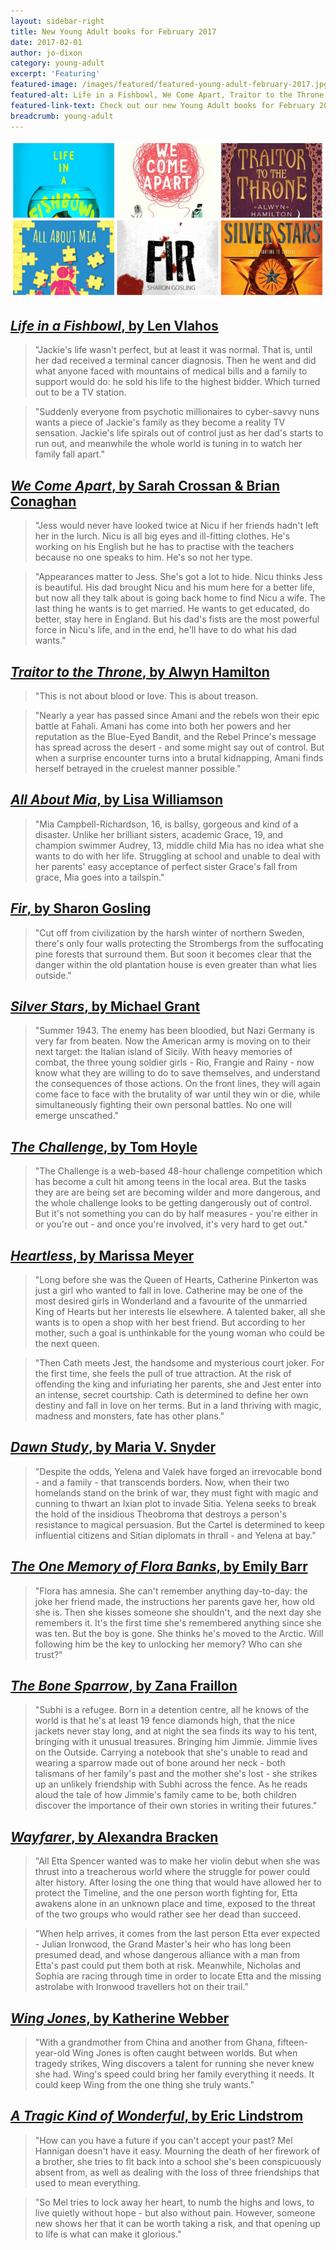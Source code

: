 ```yaml
---
layout: sidebar-right
title: New Young Adult books for February 2017
date: 2017-02-01
author: jo-dixon
category: young-adult
excerpt: 'Featuring'
featured-image: /images/featured/featured-young-adult-february-2017.jpg
featured-alt: Life in a Fishbowl, We Come Apart, Traitor to the Throne, All About Mia, Fir, Silver Stars
featured-link-text: Check out our new Young Adult books for February 2017.
breadcrumb: young-adult
---
```


![Life in a Fishbowl, We Come Apart, Traitor to the Throne, All About Mia, Fir, Silver Stars](/images/featured/featured-young-adult-february-2017.jpg)

## [<cite>Life in a Fishbowl</cite>, by Len Vlahos](https://suffolk.spydus.co.uk/cgi-bin/spydus.exe/ENQ/OPAC/BIBENQ?BRN=2083324)

> "Jackie's life wasn't perfect, but at least it was normal. That is, until her dad received a terminal cancer diagnosis. Then he went and did what anyone faced with mountains of medical bills and a family to support would do: he sold his life to the highest bidder. Which turned out to be a TV station.

> "Suddenly everyone from psychotic millionaires to cyber-savvy nuns wants a piece of Jackie's family as they become a reality TV sensation. Jackie's life spirals out of control just as her dad's starts to run out, and meanwhile the whole world is tuning in to watch her family fall apart."

## [<cite>We Come Apart</cite>, by Sarah Crossan & Brian Conaghan](https://suffolk.spydus.co.uk/cgi-bin/spydus.exe/ENQ/OPAC/BIBENQ?BRN=1998151)

> "Jess would never have looked twice at Nicu if her friends hadn't left her in the lurch. Nicu is all big eyes and ill-fitting clothes. He's working on his English but he has to practise with the teachers because no one speaks to him. He's so not her type.

> "Appearances matter to Jess. She's got a lot to hide. Nicu thinks Jess is beautiful. His dad brought Nicu and his mum here for a better life, but now all they talk about is going back home to find Nicu a wife. The last thing he wants is to get married. He wants to get educated, do better, stay here in England. But his dad's fists are the most powerful force in Nicu's life, and in the end, he'll have to do what his dad wants."

## [<cite>Traitor to the Throne</cite>, by Alwyn Hamilton](https://suffolk.spydus.co.uk/cgi-bin/spydus.exe/ENQ/OPAC/BIBENQ?BRN=2093135)

> "This is not about blood or love. This is about treason.

> "Nearly a year has passed since Amani and the rebels won their epic battle at Fahali. Amani has come into both her powers and her reputation as the Blue-Eyed Bandit, and the Rebel Prince's message has spread across the desert - and some might say out of control. But when a surprise encounter turns into a brutal kidnapping, Amani finds herself betrayed in the cruelest manner possible."

## [<cite>All About Mia</cite>, by Lisa Williamson](https://suffolk.spydus.co.uk/cgi-bin/spydus.exe/ENQ/OPAC/BIBENQ?BRN=2093967)

> "Mia Campbell-Richardson, 16, is ballsy, gorgeous and kind of a disaster. Unlike her brilliant sisters, academic Grace, 19, and champion swimmer Audrey, 13, middle child Mia has no idea what she wants to do with her life. Struggling at school and unable to deal with her parents' easy acceptance of perfect sister Grace's fall from grace, Mia goes into a tailspin."

## [<cite>Fir</cite>, by Sharon Gosling](https://suffolk.spydus.co.uk/cgi-bin/spydus.exe/ENQ/OPAC/BIBENQ?BRN=2095711)

> "Cut off from civilization by the harsh winter of northern Sweden, there's only four walls protecting the Strombergs from the suffocating pine forests that surround them. But soon it becomes clear that the danger within the old plantation house is even greater than what lies outside."

## [<cite>Silver Stars</cite>, by Michael Grant](https://suffolk.spydus.co.uk/cgi-bin/spydus.exe/ENQ/OPAC/BIBENQ?BRN=2101655)

> "Summer 1943. The enemy has been bloodied, but Nazi Germany is very far from beaten. Now the American army is moving on to their next target: the Italian island of Sicily. With heavy memories of combat, the three young soldier girls - Rio, Frangie and Rainy - now know what they are willing to do to save themselves, and understand the consequences of those actions. On the front lines, they will again come face to face with the brutality of war until they win or die, while simultaneously fighting their own personal battles. No one will emerge unscathed."

## [<cite>The Challenge</cite>, by Tom Hoyle](https://suffolk.spydus.co.uk/cgi-bin/spydus.exe/ENQ/OPAC/BIBENQ?BRN=1994310)

> "The Challenge is a web-based 48-hour challenge competition which has become a cult hit among teens in the local area. But the tasks they are are being set are becoming wilder and more dangerous, and the whole challenge looks to be getting dangerously out of control. But it's not something you can do by half measures - you're either in or you're out - and once you're involved, it's very hard to get out."

## [<cite>Heartless</cite>, by Marissa Meyer](https://suffolk.spydus.co.uk/cgi-bin/spydus.exe/ENQ/OPAC/BIBENQ?BRN=2100261)

> "Long before she was the Queen of Hearts, Catherine Pinkerton was just a girl who wanted to fall in love. Catherine may be one of the most desired girls in Wonderland and a favourite of the unmarried King of Hearts but her interests lie elsewhere. A talented baker, all she wants is to open a shop with her best friend. But according to her mother, such a goal is unthinkable for the young woman who could be the next queen.

> "Then Cath meets Jest, the handsome and mysterious court joker. For the first time, she feels the pull of true attraction. At the risk of offending the king and infuriating her parents, she and Jest enter into an intense, secret courtship. Cath is determined to define her own destiny and fall in love on her terms. But in a land thriving with magic, madness and monsters, fate has other plans."

## [<cite>Dawn Study</cite>, by Maria V. Snyder](https://suffolk.spydus.co.uk/cgi-bin/spydus.exe/ENQ/OPAC/BIBENQ?BRN=2093964)

> "Despite the odds, Yelena and Valek have forged an irrevocable bond - and a family - that transcends borders. Now, when their two homelands stand on the brink of war, they must fight with magic and cunning to thwart an Ixian plot to invade Sitia. Yelena seeks to break the hold of the insidious Theobroma that destroys a person's resistance to magical persuasion. But the Cartel is determined to keep influential citizens and Sitian diplomats in thrall - and Yelena at bay."

## [<cite>The One Memory of Flora Banks</cite>, by Emily Barr](https://suffolk.spydus.co.uk/cgi-bin/spydus.exe/ENQ/OPAC/BIBENQ?BRN=2079655)

> "Flora has amnesia. She can't remember anything day-to-day: the joke her friend made, the instructions her parents gave her, how old she is. Then she kisses someone she shouldn't, and the next day she remembers it. It's the first time she's remembered anything since she was ten. But the boy is gone. She thinks he's moved to the Arctic. Will following him be the key to unlocking her memory? Who can she trust?"

## [<cite>The Bone Sparrow</cite>, by Zana Fraillon](https://suffolk.spydus.co.uk/cgi-bin/spydus.exe/ENQ/OPAC/BIBENQ?BRN=2078920)

> "Subhi is a refugee. Born in a detention centre, all he knows of the world is that he's at least 19 fence diamonds high, that the nice jackets never stay long, and at night the sea finds its way to his tent, bringing with it unusual treasures. Bringing him Jimmie. Jimmie lives on the Outside. Carrying a notebook that she's unable to read and wearing a sparrow made out of bone around her neck - both talismans of her family's past and the mother she's lost - she strikes up an unlikely friendship with Subhi across the fence. As he reads aloud the tale of how Jimmie's family came to be, both children discover the importance of their own stories in writing their futures."

## [<cite>Wayfarer</cite>, by Alexandra Bracken](https://suffolk.spydus.co.uk/cgi-bin/spydus.exe/ENQ/OPAC/BIBENQ?BRN=2083379)

> "All Etta Spencer wanted was to make her violin debut when she was thrust into a treacherous world where the struggle for power could alter history. After losing the one thing that would have allowed her to protect the Timeline, and the one person worth fighting for, Etta awakens alone in an unknown place and time, exposed to the threat of the two groups who would rather see her dead than succeed.

> "When help arrives, it comes from the last person Etta ever expected - Julian Ironwood, the Grand Master's heir who has long been presumed dead, and whose dangerous alliance with a man from Etta's past could put them both at risk. Meanwhile, Nicholas and Sophia are racing through time in order to locate Etta and the missing astrolabe with Ironwood travellers hot on their trail."

## [<cite>Wing Jones</cite>, by Katherine Webber](https://suffolk.spydus.co.uk/cgi-bin/spydus.exe/ENQ/OPAC/BIBENQ?BRN=2078815)

> "With a grandmother from China and another from Ghana, fifteen-year-old Wing Jones is often caught between worlds. But when tragedy strikes, Wing discovers a talent for running she never knew she had. Wing's speed could bring her family everything it needs. It could keep Wing from the one thing she truly wants."

## [<cite>A Tragic Kind of Wonderful</cite>, by Eric Lindstrom](https://suffolk.spydus.co.uk/cgi-bin/spydus.exe/ENQ/OPAC/BIBENQ?BRN=2137174)

> "How can you have a future if you can't accept your past? Mel Hannigan doesn't have it easy. Mourning the death of her firework of a brother, she tries to fit back into a school she's been conspicuously absent from, as well as dealing with the loss of three friendships that used to mean everything.

> "So Mel tries to lock away her heart, to numb the highs and lows, to live quietly without hope - but also without pain. However, someone new shows her that it can be worth taking a risk, and that opening up to life is what can make it glorious."
